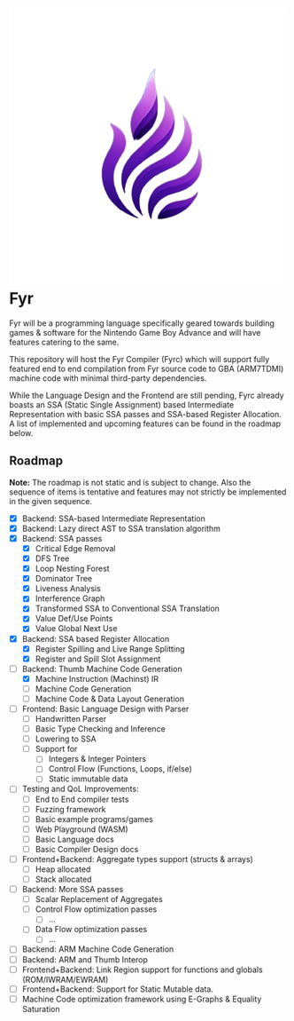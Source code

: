 # ![Fyr Logo](./docs/logo.png "Fyr") Fyr

Fyr will be a programming language specifically geared towards building games & software for the Nintendo Game Boy Advance and will have features catering to the same.

This repository will host the Fyr Compiler (Fyrc) which will support fully featured end to end compilation from Fyr source code to GBA (ARM7TDMI) machine code with minimal third-party dependencies.

While the Language Design and the Frontend are still pending, Fyrc already boasts an SSA (Static Single Assignment) based Intermediate Representation with basic SSA passes and SSA-based Register Allocation. A list of implemented and upcoming features can be found in the roadmap below.

## Roadmap
**Note:** The roadmap is not static and is subject to change. Also the sequence of items is tentative and features may not strictly be implemented in the given sequence.

- [x] Backend: SSA-based Intermediate Representation
- [x] Backend: Lazy direct AST to SSA translation algorithm
- [x] Backend: SSA passes
  - [x] Critical Edge Removal
  - [x] DFS Tree
  - [x] Loop Nesting Forest
  - [x] Dominator Tree
  - [x] Liveness Analysis
  - [x] Interference Graph
  - [x] Transformed SSA to Conventional SSA Translation
  - [x] Value Def/Use Points
  - [x] Value Global Next Use
- [x] Backend: SSA based Register Allocation
  - [x] Register Spilling and Live Range Splitting
  - [x] Register and Spill Slot Assignment
- [ ] Backend: Thumb Machine Code Generation
  - [x] Machine Instruction (Machinst) IR
  - [ ] Machine Code Generation
  - [ ] Machine Code & Data Layout Generation
- [ ] Frontend: Basic Language Design with Parser
  - [ ] Handwritten Parser
  - [ ] Basic Type Checking and Inference
  - [ ] Lowering to SSA
  - [ ] Support for
    - [ ] Integers & Integer Pointers
    - [ ] Control Flow (Functions, Loops, if/else)
    - [ ] Static immutable data
- [ ] Testing and QoL Improvements:
  - [ ] End to End compiler tests
  - [ ] Fuzzing framework
  - [ ] Basic example programs/games
  - [ ] Web Playground (WASM)
  - [ ] Basic Language docs
  - [ ] Basic Compiler Design docs
- [ ] Frontend+Backend: Aggregate types support (structs & arrays)
  - [ ] Heap allocated
  - [ ] Stack allocated
- [ ] Backend: More SSA passes
  - [ ] Scalar Replacement of Aggregates
  - [ ] Control Flow optimization passes
    - [ ] ...
  - [ ] Data Flow optimization passes
    - [ ] ...
- [ ] Backend: ARM Machine Code Generation
- [ ] Backend: ARM and Thumb Interop
- [ ] Frontend+Backend: Link Region support for functions and globals (ROM/IWRAM/EWRAM)
- [ ] Frontend+Backend: Support for Static Mutable data.
- [ ] Machine Code optimization framework using E-Graphs & Equality Saturation